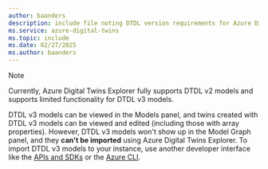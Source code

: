 ```yaml
---
author: baanders
description: include file noting DTDL version requirements for Azure Digital Twins Explorer
ms.service: azure-digital-twins
ms.topic: include
ms.date: 02/27/2025
ms.author: baanders
---
```


>[!NOTE]
>Currently, Azure Digital Twins Explorer fully supports DTDL v2 models and supports limited functionality for DTDL v3 models. 
>
>DTDL v3 models can be viewed in the Models panel, and twins created with DTDL v3 models can be viewed and edited (including those with array properties). However, DTDL v3 models won't show up in the Model Graph panel, and they **can't be imported** using Azure Digital Twins Explorer. To import DTDL v3 models to your instance, use another developer interface like the [APIs and SDKs](../articles/digital-twins/concepts-apis-sdks.md) or the [Azure CLI](../articles/digital-twins/concepts-cli.md).